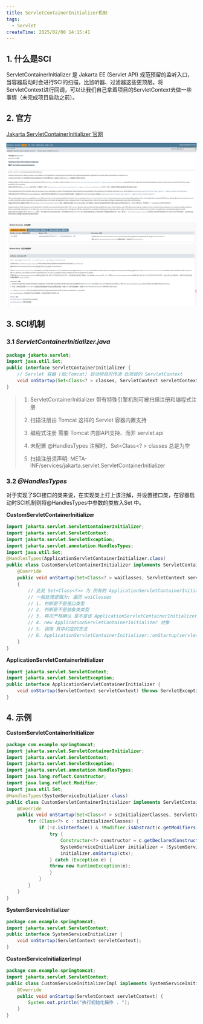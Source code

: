 ```yaml
---
title: ServletContainerInitializer机制
tags:
  - Servlet
createTime: 2025/02/08 14:15:41
---
```



## 1. 什么是SCI

ServletContainerInitializer 是 Jakarta EE (Servlet API) 规范预留的监听入口，当容器启动时会进行SCI的扫描，比监听器、过滤器这些更顶层。将 ServletContext进行回调，可以让我们自己拿着项目的ServletContext去做一些事情（未完成项目启动之前）。



## 2. 官方

[Jakarta ServletContainerInitializer 官网](https://jakarta.ee/specifications/platform/10/apidocs/jakarta/servlet/servletcontainerinitializer)

![image-20250208140404857](assets/image-20250208140404857.png)



![image-20250208140450058](assets/image-20250208140450058.png)



## 3. SCI机制



### 3.1 *ServletContainerInitializer.java*

```java
package jakarta.servlet;
import java.util.Set;
public interface ServletContainerInitializer {
	// Servlet 容器 [如:Tomcat] 启动项目时传递 此项目的 ServletContext
	void onStartup(Set<Class<? > classes, ServletContext servletContext) throws ServletException;
}
```



> 1. ServletContainerInitializer 带有特殊引擎机制可被扫描注册和编程式注册
>
> 2. 扫描注册由 Tomcat 这样的 Servlet 容器内置支持
>
> 3. 编程式注册 需要 Tomcat 内部API支持、而非 servlet.api
>
> 4. 未配置 @HandlesTypes 注解时、Set<Class<? > classes 总是为空
>
> 5. 扫描注册须声明: META-INF/services/jakarta.servlet.ServletContainerInitializer



### 3.2 *@HandlesTypes*

对于实现了SCI接口的类来说，在实现类上打上该注解，并设置接口类，在容器启动时SCI机制则将@HandlesTypes中参数的类放入Set 中。

**CustomServletContainerInitializer**

```java
import jakarta.servlet.ServletContainerInitializer;
import jakarta.servlet.ServletContext;
import jakarta.servlet.ServletException;
import jakarta.servlet.annotation.HandlesTypes;
import java.util.Set;
@HandlesTypes(ApplicationServletContainerInitializer.class)
public class CustomServletContainerInitializer implements ServletContainerInitializer {
    @Override
    public void onStartup(Set<Class<? > waiClasses, ServletContext servletContext) throws ServletException
    {
        // 此处 Set<Class<?>> 为 所有的 ApplicationServletContainerInitializer 类型 class
        // 一般处理逻辑为: 遍历 waiClasses
        // 1. 判断是不是接口类型
        // 2. 判断是不是抽象类类型
        // 3. 再次严格确认 是不是该 ApplicationServletContainerInitializer 类型
        // 4. new ApplicationServletContainerInitializer 对象
        // 5. 调用 其中约定的方法
        // 6. ApplicationServletContainerInitializer::onStartup(servletContext)
    }
}
```

**ApplicationServletContainerInitializer**

```java
import jakarta.servlet.ServletContext;
import jakarta.servlet.ServletException;
public interface ApplicationServletContainerInitializer {
	void onStartup(ServletContext servletContext) throws ServletException;
}
```



## 4. 示例

**CustomServletContainerInitializer**

```java
package com.example.springtomcat;
import jakarta.servlet.ServletContainerInitializer;
import jakarta.servlet.ServletContext;
import jakarta.servlet.ServletException;
import jakarta.servlet.annotation.HandlesTypes;
import java.lang.reflect.Constructor;
import java.lang.reflect.Modifier;
import java.util.Set;
@HandlesTypes(SystemServiceInitializer.class)
public class CustomServletContainerInitializer implements ServletContainerInitializer {
    @Override
    public void onStartup(Set<Class<? > scInitializerClasses, ServletContext ctx) throws ServletException {
        for (Class<?> c : scInitializerClasses) {
            if (!c.isInterface() & !Modifier.isAbstract(c.getModifiers())) {
                try {
                    Constructor<?> constructor = c.getDeclaredConstructor();
                    SystemServiceInitializer initializer = (SystemServiceInitializer) constructor.newInstance();
                    initializer.onStartup(ctx);
                } catch (Exception e) {
                throw new RuntimeException(e);
                }
            }
        }
    }
}
```



**SystemServiceInitializer**

```java
package com.example.springtomcat;
import jakarta.servlet.ServletContext;
public interface SystemServiceInitializer {
	void onStartup(ServletContext servletContext);
}
```



**CustomServiceInitializerImpl**

```java
package com.example.springtomcat;
import jakarta.servlet.ServletContext;
public class CustomServiceInitializerImpl implements SystemServiceInitializer {
    @Override
    public void onStartup(ServletContext servletContext) {
        System.out.println("执行初始化操作 . ");
    }
}
```






